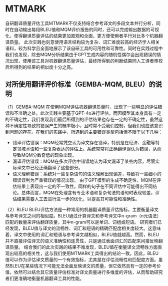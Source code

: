 # MTMARK
自研翻译质量评估工具MTMARK不仅支持结合参考译文的多段文本并行分析，同时在自动输出每段BLEU值和MQM评价报告的同时，还可以完成输出数据的可视化，使得翻译质量评估的结果更加直观和全面，更方便使用者平行对比多个机器翻译质量。
此次实践也刻意使用语言结构较为复杂、词汇难度较高的经济学人相关语料，较为科学且全面地展示了该自研工具的可用性和可靠性。同时在实践过程中我们也发现，除去MQM分析结果由于GPT生成内容的随机性偶尔会出现错误的情况出现，使用该工具对机器翻译质量评估，最终所得到的判断结果同人工译者审校后所得到的结果的相似度十分之高。

## 对所使用翻译评价标准（GEMBA-MQM, BLEU）的说明
（1）GEMBA-MQM
在使用MQM评估机器翻译质量时，出现了一些明显的评估错误和不准确之处。此次实践主要基于GPT-4o进行评估，而因模型其本身具有一定的不确定性，我们发现我们最后所得到的评估结果也存在一定的不确定性，虽然这种不确定性导致的错误产生的概率极小，且时常不受我们控制，但我们也应该意识到问题的存在。在我们的实践中，所遇到的主要错误类型包括但不限于以下几种：
- 错译评估错误：MQM经常凭空认为译文存在错译，特别是在经济、金融等特定领域术语和一些复杂表达的评估上。系统常常将正确翻译误认为错误，从而导致MQM分数奇低的现象出现。
- 漏译评估错误：MQM在多次评估中错误地认为译文漏译了某些内容，尽管实际译文中已经正确翻译了这些部分。
- 语义理解错误：系统对一些复杂语句的语义理解出现偏差，导致将一些细小的错误误判为严重错误的情况出现。
由于GPT模型的生成不确定性，MQM在评估结果上表现出一定的不一致性。同样的句子在不同评估中可能得出不同结论。总体而言，MQM在处理含有专业术语和复杂句法的语句时表现较差，评估结果需要人工去进行进一步的优化，以提高其可靠性和准确性。

（2）BLEU
BLEU评估方法是一种常用的机器翻译质量评估指标，主要衡量译文与参考译文之间的相似度。BLEU通过计算译文和参考译文中n-gram（n元语法）匹配的数量来评估翻译质量，其中n-gram可以是单词、词组或短语。
研究者们已经发现，BLEU值与译文的流畅性、词汇和短语的精确匹配度相关度较大。这意味着，译文中使用的词汇和短语与参考译文越相似，BLEU值就越高。然而，BLEU并不直接评估译文的语义准确性和连贯性，只是通过表面词汇的匹配来间接反映翻译质量。
结合我们的此次实践的结果不难发现，BLEU值在衡量译文流畅性方面表现出较高的相关性，这与我们使用MTMARK工具得出的结论一致。因此，BLEU值可以作为评估译文质量的一个有效指标，尤其是在评估流畅性和匹配度方面。虽然BLEU在某些情况下可能无法全面反映译文的质量，但它依然具有一定的参考价值，依然可以结合其它质量评估标准对译文质量进行多维度的评估，从而帮助研究者们更准确地衡量机器翻译工具的性能。
